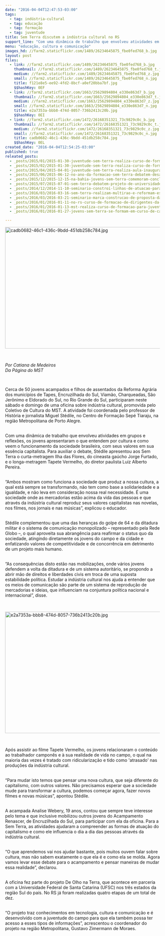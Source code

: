 ```yaml
---
date: "2016-04-04T12:47:53-03:00"
tags:
  - tag: indústria-cultural
  - tag: educação
  - tag: formação
  - tag: juventude
title: Sem Terra discutem a indústria cultural no RS
support_line: "Com uma dinâmica de trabalho que envolveu atividades em grupos e reflexões, os jovens apresentaram o que entendem por cultura e como veem o funcionamento da sociedade brasileira, com seus valores em sua essência capitalista."
menu: "educação, cultura e comunicação"
images_hd: //farm2.staticflickr.com/1489/26234645875_fbe0fed768_b.jpg
layout: post
files:
  - link: //farm2.staticflickr.com/1489/26234645875_fbe0fed768_b.jpg
    thumbnail: //farm2.staticflickr.com/1489/26234645875_fbe0fed768_t.jpg
    medium: //farm2.staticflickr.com/1489/26234645875_fbe0fed768_z.jpg
    small: //farm2.staticflickr.com/1489/26234645875_fbe0fed768_n.jpg
    title: f121e8e5-ee92-4fd2-8bcf-a0ef20bba7bf.jpg
    $$hashKey: 0EF
  - link: //farm2.staticflickr.com/1663/25629894804_e330e863d7_b.jpg
    thumbnail: //farm2.staticflickr.com/1663/25629894804_e330e863d7_t.jpg
    medium: //farm2.staticflickr.com/1663/25629894804_e330e863d7_z.jpg
    small: //farm2.staticflickr.com/1663/25629894804_e330e863d7_n.jpg
    title: e2a7353a-bbb8-474d-8057-736b2413c20b.jpg
    $$hashKey: 0EI
  - link: //farm2.staticflickr.com/1472/26168351321_73c9829c0c_b.jpg
    thumbnail: //farm2.staticflickr.com/1472/26168351321_73c9829c0c_t.jpg
    medium: //farm2.staticflickr.com/1472/26168351321_73c9829c0c_z.jpg
    small: //farm2.staticflickr.com/1472/26168351321_73c9829c0c_n.jpg
    title: cadb0682-46c1-436c-9bdd-451db258c784.jpg
    $$hashKey: 0EL
created_date: "2016-04-04T12:54:25-03:00"
published: true
releated_posts:
  - _posts/2015/01/2015-01-30-juventude-sem-terra-realiza-curso-de-formacao-em-veranopolis.md
  - _posts/2015/02/2015-01-30-juventude-sem-terra-realiza-curso-de-formacao-em-veranopolis.md
  - _posts/2015/04/2015-04-01-juventude-sem-terra-realiza-aula-inaugural-do-curso-de-residencia-agraria-na-ufc.md
  - _posts/2015/06/2015-06-12-no-ano-da-formacao-sem-terra-debatem-desafios-da-organizacao-politica.md
  - _posts/2015/12/2015-12-15-na-bahia-jovens-sem-terra-comemoram-conclusao-de-curso.md
  - _posts/2015/07/2015-07-01-sem-terra-debatem-projeto-de-universidade-popular-na-regiao-do-pontal-do-paranapanema.md
  - _posts/2014/12/2014-11-10-seminario-constroi-linhas-de-atuacao-para-a-transicao-agroecologica-na-bahia.md
  - _posts/2016/03/2016-03-16-sem-terra-realizam-multirao-e-reformam-escola-itinerante-no-parana.md
  - _posts/2016/03/2016-03-21-seminario-marca-construcao-de-proposta-da-universidade-camponesa-no-sergipe.md
  - _posts/2016/01/2016-01-11-no-rs-curso-de-formacao-de-dirigentes-da-juventude-chega-a-sua-6a-edicao.md
  - _posts/2016/01/2016-01-13-mst-realiza-curso-de-formacao-para-juventude-no-ceara.md
  - _posts/2016/01/2016-01-27-jovens-sem-terra-se-formam-em-curso-de-capacitacao-em-sc.md

---
```

<p><img alt="cadb0682-46c1-436c-9bdd-451db258c784.jpg" height="394" src="//farm2.staticflickr.com/1472/26168351321_73c9829c0c_b.jpg" width="700" /></p>

<p>&nbsp;</p>

<p><em>Por Catiana de Medeiros<br />
Da P&aacute;gina do MST</em></p>

<p>&nbsp;</p>

<p>Cerca de 50 jovens acampados e filhos de assentados da Reforma Agr&aacute;ria dos munic&iacute;pios de Tapes, Encruzilhada do Sul, Viam&atilde;o, Charqueadas, S&atilde;o Jer&ocirc;nimo e Eldorado do Sul, no Rio Grande do Sul, participaram neste s&aacute;bado e domingo de uma oficina sobre ind&uacute;stria cultural, promovida pelo Coletivo de Cultura do MST. A atividade foi coordenada pelo professor de Hist&oacute;ria e jornalista Miguel St&eacute;dile, no Centro de Forma&ccedil;&atilde;o Sep&eacute; Tiaraju, na regi&atilde;o Metropolitana de Porto Alegre.</p>

<p><br />
Com uma din&acirc;mica de trabalho que envolveu atividades em grupos e reflex&otilde;es, os jovens apresentaram o que entendem por cultura e como veem o funcionamento da sociedade brasileira, com seus valores em sua ess&ecirc;ncia capitalista. Para auxiliar o debate, St&eacute;dile apresentou aos Sem Terra o curta-metragem Ilha das Flores, do cineasta ga&uacute;cho Jorge Furtado, e o longa-metragem Tapete Vermelho, do diretor paulista Luiz Alberto Pereira.</p>

<p><br />
&ldquo;Ambos mostram como funciona a sociedade que produz a nossa cultura, a qual est&aacute; sempre se transformando, n&atilde;o tem como base a solidariedade e a igualdade, e n&atilde;o leva em considera&ccedil;&atilde;o nossa real necessidade. &Eacute; uma sociedade onde as mercadorias est&atilde;o acima da vida das pessoas e que atrav&eacute;s da ind&uacute;stria cultural reproduz seus valores capitalistas nas novelas, nos filmes, nos jornais e nas m&uacute;sicas&rdquo;, explicou o educador.</p>

<p><br />
St&eacute;dile complementou que uma das heran&ccedil;as do golpe de 64 e da ditadura militar &eacute; o sistema de comunica&ccedil;&atilde;o monopolizado &ndash; representado pela Rede Globo &ndash;, o qual aproveita sua abrang&ecirc;ncia para reafirmar o status quo da sociedade, atingindo diretamente os jovens do campo e da cidade e enfatizando valores de competitividade e de concorr&ecirc;ncia em detrimento de um projeto mais humano.</p>

<p><br />
&ldquo;As consequ&ecirc;ncias disto est&atilde;o nas mobiliza&ccedil;&otilde;es, onde v&aacute;rios jovens defendem a volta da ditadura e de um sistema autorit&aacute;rio, se propondo a abrir m&atilde;o de direitos e liberdades civis em troca de uma suposta estabilidade pol&iacute;tica. Estudar a ind&uacute;stria cultural nos ajuda a entender que os meios de comunica&ccedil;&atilde;o s&atilde;o parte de um sistema de reprodu&ccedil;&atilde;o de mercadorias e ideias, que influenciam na conjuntura pol&iacute;tica nacional e internacional&rdquo;, disse.</p>

<p>&nbsp;</p>

<p><img alt="e2a7353a-bbb8-474d-8057-736b2413c20b.jpg" height="394" src="//farm2.staticflickr.com/1663/25629894804_e330e863d7_b.jpg" width="700" /></p>

<p>&nbsp;</p>

<p>Ap&oacute;s assistir ao filme Tapete Vermelho, os jovens relacionaram o conte&uacute;do ao trabalhador campon&ecirc;s e &agrave; sua realidade de vida no campo, o qual na maioria das vezes &eacute; tratado com ridiculariza&ccedil;&atilde;o e tido como &#39;atrasado&#39; nas produ&ccedil;&otilde;es da ind&uacute;stria cultural.</p>

<p><br />
&ldquo;Para mudar isto temos que pensar uma nova cultura, que seja diferente do capitalismo, com outros valores. N&atilde;o precisamos esperar que a sociedade mude para transformar a cultura, podemos come&ccedil;ar agora, fazer novos filmes e novas m&uacute;sicas&rdquo;, apontou St&eacute;dile.</p>

<p><br />
A acampada Analise Webery, 19 anos, contou que sempre teve interesse pelo tema e que inclusive mobilizou outros jovens do Acampamento Renascer, de Encruzilhada do Sul, para participar com ela da oficina. Para a Sem Terra, as atividades ajudaram a compreender as formas de atua&ccedil;&atilde;o do capitalismo e como ele influencia o dia a dia das pessoas atrav&eacute;s da ind&uacute;stria cultural.</p>

<p><br />
&ldquo;O que aprendemos vai nos ajudar bastante, pois muitos ouvem falar sobre cultura, mas n&atilde;o sabem exatamente o que ela &eacute; e como ela se molda. Agora vamos levar esse debate para o acampamento e pensar maneiras de mudar essa realidade&rdquo;, declarou.</p>

<p><br />
A oficina fez parte do projeto De Olho na Terra, que acontece em parceria com a Universidade Federal de Santa Catarina (UFSC) nos tr&ecirc;s estados da regi&atilde;o Sul do pa&iacute;s. No RS j&aacute; foram realizadas quatro etapas de um total de dez.</p>

<p><br />
&ldquo;O projeto traz conhecimentos em tecnologia, cultura e comunica&ccedil;&atilde;o e &eacute; desenvolvido com a juventude do campo para que ela tamb&eacute;m possa ter acesso a esses tipos de informa&ccedil;&otilde;es&rdquo;, acrescentou o coordenador do projeto na regi&atilde;o Metropolitana, Gustavo Zimermann de Moraes.</p>

<div>&nbsp;</div>
